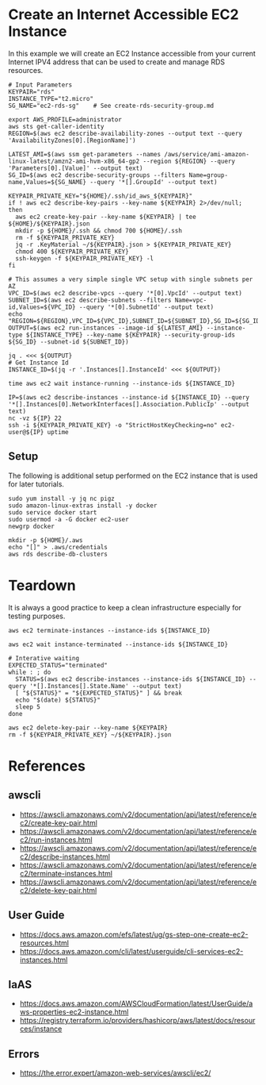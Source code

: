 # Create an Internet Accessible EC2 Instance

In this example we will create an EC2 Instance accessible from your current Internet IPV4 address that can be used to create and manage RDS resources.

    # Input Parameters
    KEYPAIR="rds"
    INSTANCE_TYPE="t2.micro"
    SG_NAME="ec2-rds-sg"    # See create-rds-security-group.md

    export AWS_PROFILE=administrator
    aws sts get-caller-identity
    REGION=$(aws ec2 describe-availability-zones --output text --query 'AvailabilityZones[0].[RegionName]')

    LATEST_AMI=$(aws ssm get-parameters --names /aws/service/ami-amazon-linux-latest/amzn2-ami-hvm-x86_64-gp2 --region ${REGION} --query 'Parameters[0].[Value]' --output text)
    SG_ID=$(aws ec2 describe-security-groups --filters Name=group-name,Values=${SG_NAME} --query '*[].GroupId' --output text)

    KEYPAIR_PRIVATE_KEY="${HOME}/.ssh/id_aws_${KEYPAIR}"
    if ! aws ec2 describe-key-pairs --key-name ${KEYPAIR} 2>/dev/null; then
      aws ec2 create-key-pair --key-name ${KEYPAIR} | tee ${HOME}/${KEYPAIR}.json
      mkdir -p ${HOME}/.ssh && chmod 700 ${HOME}/.ssh
      rm -f ${KEYPAIR_PRIVATE_KEY}
      jq -r .KeyMaterial ~/${KEYPAIR}.json > ${KEYPAIR_PRIVATE_KEY}
      chmod 400 ${KEYPAIR_PRIVATE_KEY}
      ssh-keygen -f ${KEYPAIR_PRIVATE_KEY} -l
    fi

    # This assumes a very simple single VPC setup with single subnets per AZ
    VPC_ID=$(aws ec2 describe-vpcs --query '*[0].VpcId' --output text)
    SUBNET_ID=$(aws ec2 describe-subnets --filters Name=vpc-id,Values=${VPC_ID} --query '*[0].SubnetId' --output text)
    echo "REGION=${REGION},VPC_ID=${VPC_ID},SUBNET_ID=${SUBNET_ID},SG_ID=${SG_ID},SG_NAME=${SG_NAME},KEYPAIR=${KEYPAIR},LATEST_AMI=${LATEST_AMI}"
    OUTPUT=$(aws ec2 run-instances --image-id ${LATEST_AMI} --instance-type ${INSTANCE_TYPE} --key-name ${KEYPAIR} --security-group-ids ${SG_ID} --subnet-id ${SUBNET_ID})

    jq . <<< ${OUTPUT}
    # Get Instance Id
    INSTANCE_ID=$(jq -r '.Instances[].InstanceId' <<< ${OUTPUT})

    time aws ec2 wait instance-running --instance-ids ${INSTANCE_ID}

    IP=$(aws ec2 describe-instances --instance-id ${INSTANCE_ID} --query '*[].Instances[0].NetworkInterfaces[].Association.PublicIp' --output text)
    nc -vz ${IP} 22
    ssh -i ${KEYPAIR_PRIVATE_KEY} -o "StrictHostKeyChecking=no" ec2-user@${IP} uptime


## Setup

The following is additional setup performed on the EC2 instance that is used for later tutorials.

    sudo yum install -y jq nc pigz
    sudo amazon-linux-extras install -y docker
    sudo service docker start
    sudo usermod -a -G docker ec2-user
    newgrp docker

    mkdir -p ${HOME}/.aws
    echo "[]" > .aws/credentials
    aws rds describe-db-clusters


# Teardown

It is always a good practice to keep a clean infrastructure especially for testing purposes.

    aws ec2 terminate-instances --instance-ids ${INSTANCE_ID}

    aws ec2 wait instance-terminated --instance-ids ${INSTANCE_ID}

    # Interative waiting
    EXPECTED_STATUS="terminated"
    while : ; do
      STATUS=$(aws ec2 describe-instances --instance-ids ${INSTANCE_ID} --query '*[].Instances[].State.Name' --output text)
      [ "${STATUS}" = "${EXPECTED_STATUS}" ] && break
      echo "$(date) ${STATUS}"
      sleep 5
    done

    aws ec2 delete-key-pair --key-name ${KEYPAIR}
    rm -f ${KEYPAIR_PRIVATE_KEY} ~/${KEYPAIR}.json

# References

## awscli
- https://awscli.amazonaws.com/v2/documentation/api/latest/reference/ec2/create-key-pair.html
- https://awscli.amazonaws.com/v2/documentation/api/latest/reference/ec2/run-instances.html
- https://awscli.amazonaws.com/v2/documentation/api/latest/reference/ec2/describe-instances.html
- https://awscli.amazonaws.com/v2/documentation/api/latest/reference/ec2/terminate-instances.html
- https://awscli.amazonaws.com/v2/documentation/api/latest/reference/ec2/delete-key-pair.html

## User Guide
- https://docs.aws.amazon.com/efs/latest/ug/gs-step-one-create-ec2-resources.html
- https://docs.aws.amazon.com/cli/latest/userguide/cli-services-ec2-instances.html

## IaAS
- https://docs.aws.amazon.com/AWSCloudFormation/latest/UserGuide/aws-properties-ec2-instance.html
- https://registry.terraform.io/providers/hashicorp/aws/latest/docs/resources/instance

## Errors
- https://the.error.expert/amazon-web-services/awscli/ec2/
